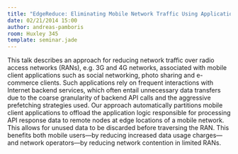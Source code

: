 ```yaml
---
title: "EdgeReduce: Eliminating Mobile Network Traffic Using Application-Specific Edge Proxies"
date: 02/21/2014 15:00
author: andreas-pamboris
room: Huxley 345
template: seminar.jade
---
```

This talk describes an approach for reducing network traffic over radio
access networks (RANs), e.g. 3G and 4G networks, associated with mobile
client applications such as social networking, photo sharing and
e-commerce clients. Such applications rely on frequent interactions with
Internet backend services, which often entail unnecessary data transfers
due to the coarse granularity of backend API calls and the aggressive
prefetching strategies used.  Our approach automatically partitions
mobile client applications to offload the application logic responsible
for processing API response data to remote nodes at edge locations of a
mobile network.  This allows for unused data to be discarded before
traversing the RAN. This benefits both mobile users—by reducing
increased data usage charges—and network operators—by reducing network
contention in limited RANs.

<span class="more"></span>

<script async class="speakerdeck-embed"
data-id="1036f680ab83013155723279fa910c9f" data-ratio="1.29456384323641"
src="//speakerdeck.com/assets/embed.js"></script>
